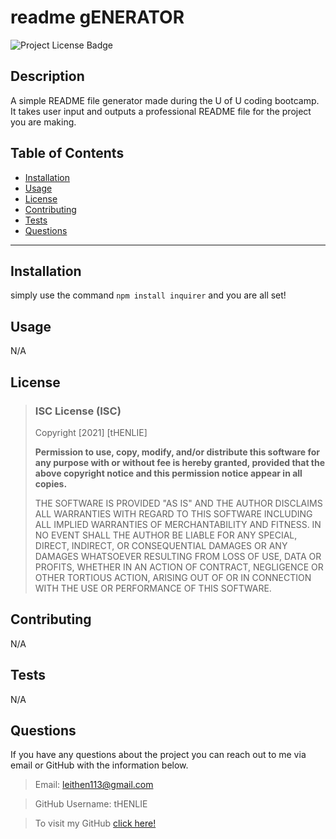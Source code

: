 
  # readme gENERATOR

  ![Project License Badge](https://img.shields.io/badge/license-ISC-brightgreen)

  ## Description

  A simple README file generator made during the U of U coding bootcamp. It takes user input and outputs a professional README file for the project you are making. 

  ## Table of Contents

  * [Installation](#Installation)
  * [Usage](#Usage)
  * [License](#license)
  * [Contributing](#Contributing)
  * [Tests](#Tests)
  * [Questions](#Questions)

  ***

  ## Installation

  simply use the command `npm install inquirer` and you are all set!

  ## Usage

  N/A

  
  ## License
  
  
  > ### ISC License (ISC)
  > 
  > Copyright [2021] [tHENLIE]
  > 
  > __Permission to use, copy, modify, and/or distribute this software for__
  > __any purpose with or without fee is hereby granted, provided that the__ 
  > __above copyright notice and this permission notice appear in all copies.__
  > 
  > THE SOFTWARE IS PROVIDED "AS IS" AND THE AUTHOR DISCLAIMS ALL WARRANTIES 
  > WITH REGARD TO THIS SOFTWARE INCLUDING ALL IMPLIED WARRANTIES OF 
  > MERCHANTABILITY AND FITNESS. IN NO EVENT SHALL THE AUTHOR BE LIABLE FOR 
  > ANY SPECIAL, DIRECT, INDIRECT, OR CONSEQUENTIAL DAMAGES OR ANY DAMAGES 
  > WHATSOEVER RESULTING FROM LOSS OF USE, DATA OR PROFITS, WHETHER IN AN 
  > ACTION OF CONTRACT, NEGLIGENCE OR OTHER TORTIOUS ACTION, ARISING OUT OF 
  > OR IN CONNECTION WITH THE USE OR PERFORMANCE OF THIS SOFTWARE.
    

    

  ## Contributing

  N/A

  ## Tests

  N/A
  
  ## Questions

  If you have any questions about the project you can reach out to me via email or GitHub with the information below. 

  >Email: leithen113@gmail.com 

  >GitHub Username: tHENLIE 

  >To visit my GitHub [click here!](https://github.com/tHENLIE)

  